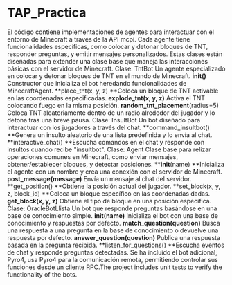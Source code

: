# TAP_Practica
El código contiene implementaciones de agentes para interactuar con el entorno de Minecraft a través de la API mcpi. Cada agente tiene funcionalidades específicas, como colocar y detonar bloques de TNT, responder preguntas, y emitir mensajes personalizados. Estas clases están diseñadas para extender una clase base que maneja las interacciones básicas con el servidor de Minecraft.
Clase: TntBot
Un agente especializado en colocar y detonar bloques de TNT en el mundo de Minecraft.
**__init__()** Constructor que inicializa el bot heredando funcionalidades de MinecraftAgent.
**place_tnt(x, y, z) **Coloca un bloque de TNT activable en las coordenadas especificadas.
**explode_tnt(x, y, z)** Activa el TNT colocando fuego en la misma posición.
**random_tnt_placement**(radius=5) Coloca TNT aleatoriamente dentro de un radio alrededor del jugador y lo detona tras una breve pausa.
Clase: InsultBot
Un bot diseñado para interactuar con los jugadores a través del chat. 
**command_insultbot() **Genera un insulto aleatorio de una lista predefinida y lo envía al chat.
**interactive_chat() **Escucha comandos en el chat y responde con insultos cuando recibe "insultbot".
Clase: Agent
Clase base para relizar operaciones comunes en Minecraft, como enviar mensajes, obtener/establecer bloques, y detectar posiciones.
**__init__(name) **Inicializa el agente con un nombre y crea una conexión con el servidor de Minecraft.
**post_message(message)** Envía un mensaje al chat del servidor.
**get_position() **Obtiene la posición actual del jugador.
**set_block(x, y, z, block_id) **Coloca un bloque específico en las coordenadas dadas.
**get_block(x, y, z)** Obtiene el tipo de bloque en una posición específica.
Clase: OracleBotLlista
Un bot que responde preguntas basándose en una base de conocimiento simple.
**__init__(name)** Inicializa el bot con una base de conocimiento y respuestas por defecto.
**match_question(question)** Busca una respuesta a una pregunta en la base de conocimiento o devuelve una respuesta por defecto.
**answer_question(question)** Publica una respuesta basada en la pregunta recibida.
**listen_for_questions() **Escucha eventos de chat y responde preguntas detectadas.
Se ha incluido el bot adicional, Pyro4, usa Pyro4 para la comunicación remota, permitiendo controlar sus funciones desde un cliente RPC.The project includes unit tests to verify the functionality of the bots.
